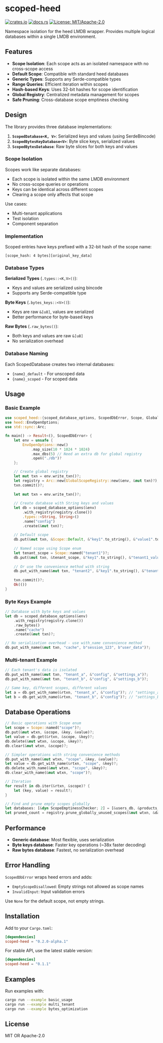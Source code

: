 # scoped-heed

[![crates.io](https://img.shields.io/crates/v/scoped-heed.svg)](https://crates.io/crates/scoped-heed)
[![docs.rs](https://docs.rs/scoped-heed/badge.svg)](https://docs.rs/scoped-heed)
[![License: MIT/Apache-2.0](https://img.shields.io/badge/license-MIT%2FApache--2.0-blue.svg)](LICENSE)

Namespace isolation for the heed LMDB wrapper. Provides multiple logical databases within a single LMDB environment.

## Features

- **Scope Isolation**: Each scope acts as an isolated namespace with no cross-scope access
- **Default Scope**: Compatible with standard heed databases
- **Generic Types**: Supports any Serde-compatible types
- **Range Queries**: Efficient iteration within scopes
- **Hash-based Keys**: Uses 32-bit hashes for scope identification
- **Global Registry**: Centralized metadata management for scopes
- **Safe Pruning**: Cross-database scope emptiness checking

## Design

The library provides three database implementations:

1. **`ScopedDatabase<K, V>`**: Serialized keys and values (using SerdeBincode)
2. **`ScopedBytesKeyDatabase<V>`**: Byte slice keys, serialized values
3. **`ScopedBytesDatabase`**: Raw byte slices for both keys and values

### Scope Isolation

Scopes work like separate databases:
- Each scope is isolated within the same LMDB environment
- No cross-scope queries or operations
- Keys can be identical across different scopes
- Clearing a scope only affects that scope

Use cases:
- Multi-tenant applications
- Test isolation
- Component separation

### Implementation

Scoped entries have keys prefixed with a 32-bit hash of the scope name:
```
[scope_hash: 4 bytes][original_key_data]
```

### Database Types

**Serialized Types** (`.types::<K,V>()`):
- Keys and values are serialized using bincode
- Supports any Serde-compatible type

**Byte Keys** (`.bytes_keys::<V>()`):
- Keys are raw `&[u8]`, values are serialized
- Better performance for byte-based keys

**Raw Bytes** (`.raw_bytes()`):
- Both keys and values are raw `&[u8]`
- No serialization overhead

### Database Naming

Each ScopedDatabase creates two internal databases:
- `{name}_default` - For unscoped data
- `{name}_scoped` - For scoped data

## Usage

### Basic Example

```rust
use scoped_heed::{scoped_database_options, ScopedDbError, Scope, GlobalScopeRegistry};
use heed::EnvOpenOptions;
use std::sync::Arc;

fn main() -> Result<(), ScopedDbError> {
    let env = unsafe {
        EnvOpenOptions::new()
            .map_size(10 * 1024 * 1024)
            .max_dbs(5) // Need an extra db for global registry
            .open("./db")?
    };

    // Create global registry
    let mut txn = env.write_txn()?;
    let registry = Arc::new(GlobalScopeRegistry::new(&env, &mut txn)?);
    txn.commit()?;
    
    let mut txn = env.write_txn()?;
    
    // Create database with String keys and values
    let db = scoped_database_options(&env)
        .with_registry(registry.clone())
        .types::<String, String>()
        .name("config")
        .create(&mut txn)?;
    
    // Default scope
    db.put(&mut txn, &Scope::Default, &"key1".to_string(), &"value1".to_string())?;
    
    // Named scope using Scope enum
    let tenant_scope = Scope::named("tenant1")?;
    db.put(&mut txn, &tenant_scope, &"key1".to_string(), &"tenant1_value1".to_string())?;
    
    // Or use the convenience method with string
    db.put_with_name(&mut txn, "tenant2", &"key1".to_string(), &"tenant2_value1".to_string())?;
    
    txn.commit()?;
    Ok(())
}
```

### Byte Keys Example

```rust
// Database with byte keys and values
let db = scoped_database_options(&env)
    .with_registry(registry.clone())
    .raw_bytes()
    .name("cache")
    .create(&mut txn)?;

// No serialization overhead - use with_name convenience method
db.put_with_name(&mut txn, "cache", b"session_123", b"user_data")?;
```

### Multi-tenant Example

```rust
// Each tenant's data is isolated
db.put_with_name(&mut txn, "tenant_a", &"config", &"settings_a")?;
db.put_with_name(&mut txn, "tenant_b", &"config", &"settings_b")?;

// Same key, different scopes, different values
let a = db.get_with_name(&rtxn, "tenant_a", &"config")?; // "settings_a"
let b = db.get_with_name(&rtxn, "tenant_b", &"config")?; // "settings_b"
```

## Database Operations

```rust
// Basic operations with Scope enum
let scope = Scope::named("scope")?;
db.put(&mut wtxn, &scope, &key, &value)?;
let value = db.get(&rtxn, &scope, &key)?;
db.delete(&mut wtxn, &scope, &key)?;
db.clear(&mut wtxn, &scope)?;

// Simpler operations with string convenience methods
db.put_with_name(&mut wtxn, "scope", &key, &value)?;
let value = db.get_with_name(&rtxn, "scope", &key)?;
db.delete_with_name(&mut wtxn, "scope", &key)?;
db.clear_with_name(&mut wtxn, "scope")?;

// Iteration
for result in db.iter(&rtxn, &scope)? {
    let (key, value) = result?;
}

// Find and prune empty scopes globally
let databases: [&dyn ScopeEmptinessChecker; 2] = [&users_db, &products_db];
let pruned_count = registry.prune_globally_unused_scopes(&mut wtxn, &databases)?;
```


## Performance

- **Generic database**: Most flexible, uses serialization
- **Byte keys database**: Faster key operations (~38x faster decoding)
- **Raw bytes database**: Fastest, no serialization overhead


## Error Handling

`ScopedDbError` wraps heed errors and adds:
- `EmptyScopeDisallowed`: Empty strings not allowed as scope names
- `InvalidInput`: Input validation errors

Use `None` for the default scope, not empty strings.

## Installation

Add to your `Cargo.toml`:

```toml
[dependencies]
scoped-heed = "0.2.0-alpha.1"
```

For stable API, use the latest stable version:

```toml
[dependencies]
scoped-heed = "0.1.1"
```

## Examples

Run examples with:

```bash
cargo run --example basic_usage
cargo run --example multi_tenant
cargo run --example bytes_optimization
```

## License

MIT OR Apache-2.0